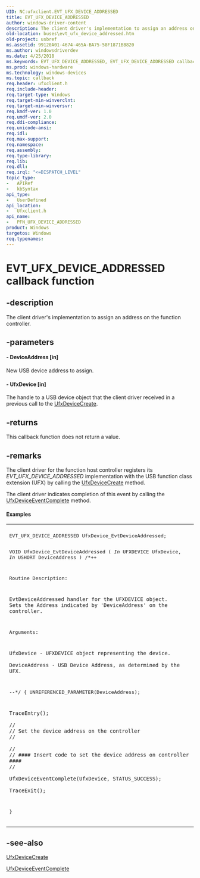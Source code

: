 ```yaml
---
UID: NC:ufxclient.EVT_UFX_DEVICE_ADDRESSED
title: EVT_UFX_DEVICE_ADDRESSED
author: windows-driver-content
description: The client driver's implementation to assign an address on the function controller.
old-location: buses\evt_ufx_device_addressed.htm
old-project: usbref
ms.assetid: 99120A01-4674-465A-BA75-58F1871BB820
ms.author: windowsdriverdev
ms.date: 4/25/2018
ms.keywords: EVT_UFX_DEVICE_ADDRESSED, EVT_UFX_DEVICE_ADDRESSED callback, EvtUfxDeviceAddressed, EvtUfxDeviceAddressed callback function [Buses], PFN_UFX_DEVICE_ADDRESSED, PFN_UFX_DEVICE_ADDRESSED callback function pointer [Buses], buses.evt_ufx_device_addressed, ufxclient/EvtUfxDeviceAddressed
ms.prod: windows-hardware
ms.technology: windows-devices
ms.topic: callback
req.header: ufxclient.h
req.include-header: 
req.target-type: Windows
req.target-min-winverclnt: 
req.target-min-winversvr: 
req.kmdf-ver: 1.0
req.umdf-ver: 2.0
req.ddi-compliance: 
req.unicode-ansi: 
req.idl: 
req.max-support: 
req.namespace: 
req.assembly: 
req.type-library: 
req.lib: 
req.dll: 
req.irql: "<=DISPATCH_LEVEL"
topic_type:
-	APIRef
-	kbSyntax
api_type:
-	UserDefined
api_location:
-	Ufxclient.h
api_name:
-	PFN_UFX_DEVICE_ADDRESSED
product: Windows
targetos: Windows
req.typenames: 
---
```


# EVT_UFX_DEVICE_ADDRESSED callback function


## -description


The client driver's implementation to assign an address on the function controller.


## -parameters












#### - DeviceAddress [in]

New USB device address to assign. 


#### - UfxDevice [in]

The handle to a  USB device object that the client driver received in a previous call to  the <a href="https://msdn.microsoft.com/library/windows/hardware/mt187951">UfxDeviceCreate</a>.


## -returns



This callback function does not return a value.




## -remarks



The client driver for the function host controller registers its <i>EVT_UFX_DEVICE_ADDRESSED</i> implementation with the USB function class extension (UFX) by calling the <a href="https://msdn.microsoft.com/library/windows/hardware/mt187951">UfxDeviceCreate</a> method.

The client driver indicates completion of this event by calling the <a href="https://msdn.microsoft.com/library/windows/hardware/mt187952">UfxDeviceEventComplete</a> method.


#### Examples

<div class="code"><span codelanguage=""><table>
<tr>
<th></th>
</tr>
<tr>
<td>
<pre>
EVT_UFX_DEVICE_ADDRESSED UfxDevice_EvtDeviceAddressed;

VOID
UfxDevice_EvtDeviceAddressed (
    _In_ UFXDEVICE UfxDevice,
    _In_ USHORT DeviceAddress
    )
/*++

Routine Description:

    EvtDeviceAddressed handler for the UFXDEVICE object.
    Sets the Address indicated by 'DeviceAddress' on the controller.

Arguments:

    UfxDevice - UFXDEVICE object representing the device.

    DeviceAddress - USB Device Address, as determined by the UFX.

--*/
{
    UNREFERENCED_PARAMETER(DeviceAddress);

    TraceEntry();

    //
    // Set the device address on the controller
    //

    //
    // #### Insert code to set the device address on controller ####
    //
    
    UfxDeviceEventComplete(UfxDevice, STATUS_SUCCESS);

    TraceExit();
}
</pre>
</td>
</tr>
</table></span></div>



## -see-also




<a href="https://msdn.microsoft.com/library/windows/hardware/mt187951">UfxDeviceCreate</a>



<a href="https://msdn.microsoft.com/library/windows/hardware/mt187952">UfxDeviceEventComplete</a>
 

 

